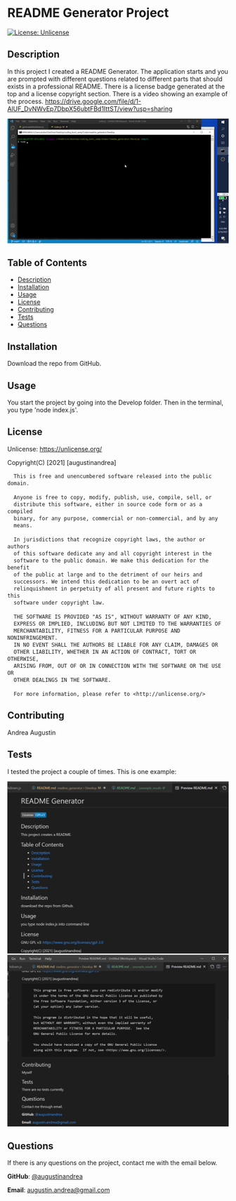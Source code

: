 # README Generator Project
  [![License: Unlicense](https://img.shields.io/badge/license-Unlicense-blue.svg)](http://unlicense.org/)

  ## Description
  In this project I created a README Generator. The application starts and you are prompted with different questions related to different parts that should exists in a professional README. There is a license badge generated at the top and a license copyright section. There is a video showing an example of the process.
  https://drive.google.com/file/d/1-AlUF_DvNWvEp7DbpX56ubtFBd1IttST/view?usp=sharing

  ![video](./Develop/assets/example_start_gif.gif "README example")

  ## Table of Contents
  * [Description](#Description)
  * [Installation](#Installation)
  * [Usage](#Usage)
  * [License](#license)
  * [Contributing](#Contributing)
  * [Tests](#Tests)
  * [Questions](#Questions)

 
  ## Installation
  Download the repo from GitHub.

  ## Usage
  You start the project by going into the Develop folder. Then in the terminal, you type 'node index.js'.

  
  ## License 
  Unlicense:
  https://unlicense.org/
  

  Copyright(C) [2021] [augustinandrea] 

      This is free and unencumbered software released into the public domain.

      Anyone is free to copy, modify, publish, use, compile, sell, or
      distribute this software, either in source code form or as a compiled
      binary, for any purpose, commercial or non-commercial, and by any
      means.
      
      In jurisdictions that recognize copyright laws, the author or authors
      of this software dedicate any and all copyright interest in the
      software to the public domain. We make this dedication for the benefit
      of the public at large and to the detriment of our heirs and
      successors. We intend this dedication to be an overt act of
      relinquishment in perpetuity of all present and future rights to this
      software under copyright law.
      
      THE SOFTWARE IS PROVIDED "AS IS", WITHOUT WARRANTY OF ANY KIND,
      EXPRESS OR IMPLIED, INCLUDING BUT NOT LIMITED TO THE WARRANTIES OF
      MERCHANTABILITY, FITNESS FOR A PARTICULAR PURPOSE AND NONINFRINGEMENT.
      IN NO EVENT SHALL THE AUTHORS BE LIABLE FOR ANY CLAIM, DAMAGES OR
      OTHER LIABILITY, WHETHER IN AN ACTION OF CONTRACT, TORT OR OTHERWISE,
      ARISING FROM, OUT OF OR IN CONNECTION WITH THE SOFTWARE OR THE USE OR
      OTHER DEALINGS IN THE SOFTWARE.
      
      For more information, please refer to <http://unlicense.org/>
        

  ## Contributing
  Andrea Augustin

  ## Tests
  I tested the project a couple of times. This is one example:

  ![example_1](./Develop/assets/example_01.png "example 1")
  ![example_2](./Develop/assets/example_02.png "example 1")

  
  ## Questions
  If there is any questions on the project, contact me with the email below.

  **GitHub**: [@augustinandrea](https://github.com/augustinandrea)
  

  **Email**: augustin.andrea@gmail.com



